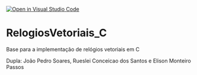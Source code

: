 [![Open in Visual Studio Code](https://classroom.github.com/assets/open-in-vscode-718a45dd9cf7e7f842a935f5ebbe5719a5e09af4491e668f4dbf3b35d5cca122.svg)](https://classroom.github.com/online_ide?assignment_repo_id=13729081&assignment_repo_type=AssignmentRepo)
# RelogiosVetoriais_C
Base para a implementação de relógios vetoriais em C

Dupla: João Pedro Soares, Rueslei Conceicao dos Santos e Elison Monteiro Passos
